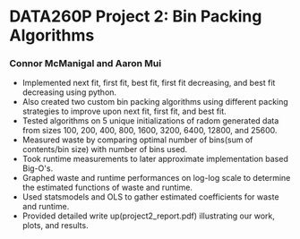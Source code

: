 # DATA260P Project 2: Bin Packing Algorithms

### Connor McManigal and Aaron Mui

- Implemented next fit, first fit, best fit, first fit decreasing, and best fit decreasing using python.
- Also created two custom bin packing algorithms using different packing strategies to improve upon next fit, first fit, and best fit.
- Tested algorithms on 5 unique initializations of radom generated data from sizes 100, 200, 400, 800, 1600, 3200, 6400, 12800, and 25600.
- Measured waste by comparing optimal number of bins(sum of contents/bin size) with number of bins used.
- Took runtime measurements to later approximate implementation based Big-O's.
- Graphed waste and runtime performances on log-log scale to determine the estimated functions of waste and runtime.
- Used statsmodels and OLS to gather estimated coefficients for waste and runtime.
- Provided detailed write up(project2_report.pdf) illustrating our work, plots, and results.
